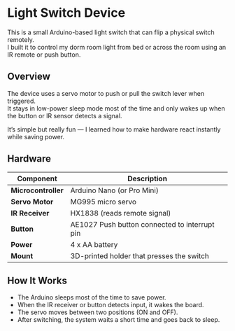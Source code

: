 # Light Switch Device

This is a small Arduino-based light switch that can flip a physical switch remotely.  
I built it to control my dorm room light from bed or across the room using an IR remote or push button.

## Overview

The device uses a servo motor to push or pull the switch lever when triggered.  
It stays in low-power sleep mode most of the time and only wakes up when the button or IR sensor detects a signal.

It’s simple but really fun — I learned how to make hardware react instantly while saving power.

## Hardware

| Component | Description |
|------------|-------------|
| **Microcontroller** | Arduino Nano (or Pro Mini) |
| **Servo Motor** | MG995 micro servo |
| **IR Receiver** | HX1838 (reads remote signal) |
| **Button** | AE1027 Push button connected to interrupt pin |
| **Power** | 4 x AA battery |
| **Mount** | 3D-printed holder that presses the switch |

## How It Works

- The Arduino sleeps most of the time to save power.  
- When the IR receiver or button detects input, it wakes the board.  
- The servo moves between two positions (ON and OFF).  
- After switching, the system waits a short time and goes back to sleep.
